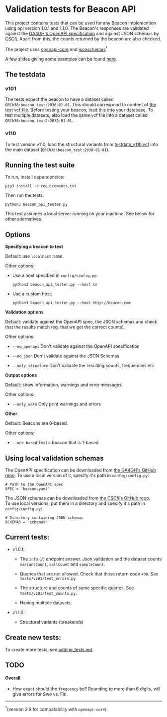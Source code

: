 # Validation tests for Beacon API

This project contains tests that can be used for any Beacon implemention using api version 1.0.1 and 1.1.0.
The Beacon's responses are validated against the 
[GA4GH's OpenAPI specification](https://github.com/ga4gh-beacon/specification/blob/master/beacon.yaml)
and against JSON schemas by [CSCfi](https://github.com/CSCfi/beacon-python/tree/master/beacon_api/schemas).
Apart from this, the counts returned by the beacon are also checked.

The project uses [openapi-core](https://github.com/p1c2u/openapi-core) and [jsonschemas](https://python-jsonschema.readthedocs.io/en/latest/)<sup>*</sup>.

A few slides giving some examples can be found [here](https://nbisweden.github.io/beacon-api-tests/).



## The testdata

### v101
The tests expect the beacon to have a dataset called `GRCh38:beacon_test:2030-01-01`.
This should correspond to content of [the test vcf file](testdata/ALL.chr22.phase3_shapeit2_mvncall_integrated_v5a.20130502.genotypes_testset.vcf).
Before testing your beacon, load this into your database.
To test multiple datasets, also load the same vcf file into a dataset called `GRCh38:beacon_test2:2030-01-01`.

### v110
To test version v110, load the structural variants from
[testdata_v110.vcf](testdata/testdat_v110) into the main dataset (`GRCh38:beacon_test:2030-01-01`).


## Running the test suite
To run, install dependencies:

`pip3 install -r requirements.txt`

Then run the tests:

`python3 beacon_api_tester.py`

This test assumes a local server running on your machine. See below for other alternatives.


## Options

**Specifying a beacon to test**

Default: use `localhost:5050`.

Other options:

- Use a host specified in `config/config.py`:

  `python3 beacon_api_tester.py --host sv`

- Use a custom host:

  `python3 beacon_api_tester.py --host http://beacon.com`


**Validation options**

Default: validate against the OpenAPI spec, the JSON schemas and check that the results
match (eg. that we get the correct counts).

Other options:

- `--no_openapi`  Don't validate against the OpenAPI specification

- `--no_json`    Don't validate against the JSON Schemas

- `--only_structure`  Don't validate the resulting counts, frequencies etc.


**Output options**

Default: show information, warnings and error messages.

Other options:

- `--only_warn`   Only print warnings and errors

**Other**

Default: Beacons are 0-based.

Other options:

- `--one_based`   Test a beacon that is 1-based


## Using local validation schemas
The OpenAPI specification can be downloaded from
[the GA4GH's GitHub repo](https://github.com/ga4gh-beacon/specification/blob/master/beacon.yaml).
To use a local version of it, specify it's path in `config/config.py`:

```
# Path to the OpenAPI spec
SPEC = 'beacon.yaml'
```

The JSON schemas can be downloaded from
[the CSCfi's  GitHub repo](https://github.com/CSCfi/beacon-python/tree/master/beacon_api/schemas).  
To use local versions, put them in a directory and specify it's path in `config/config.py`:

```
# Directory containing JSON schemas
SCHEMAS = 'schemas'
```

## Current tests:
- v1.0.1:
  - The `info` (`/`) endpoint answer. Json validation and the dataset counts `variantCount`, `callCount` and `sampleCount`.
  
  - Queries that are not allowed. Check that these return code `400`.
    See `tests/v101/test_errors.py`
  
  - The structure and counts of some specific queries. See `tests/v101/test_counts.py`.
  
  - Having multiple datasets.

- v1.1.0:
  - Structural variants (breakends)

## Create new tests:
To create more tests, see [adding_tests.md](docs/adding_tests.md).


## TODO
#### Overall

- How exact should the `frequency` be? Rounding to more than 6 digits, will give errors for Swe vs. Fin.

------
<sup>*</sup>(version 2.6 for compatability with `openapi-core`).

